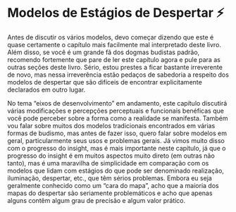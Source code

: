 # Modelos de Estágios de Despertar ⚡

Antes de discutir os vários modelos, devo começar dizendo que este é quase certamente o capítulo mais facilmente mal interpretado deste livro. Além disso, se você é um grande fã dos dogmas budistas padrão, recomendo fortemente que pare de ler este capítulo agora e pule para as outras seções deste livro. Sério, estou prestes a ficar bastante irreverente de novo, mas nessa irreverência estão pedaços de sabedoria a respeito dos modelos de despertar que são difíceis de encontrar explicitamente declarados em outro lugar.

No tema “eixos de desenvolvimento” em andamento, este capítulo discutirá várias modificações e percepções perceptuais e funcionais benéficas que você pode perceber sobre a forma como a realidade se manifesta. Também vou falar sobre muitos dos modelos tradicionais encontrados em várias formas de budismo, mas antes de fazer isso, quero falar sobre modelos em geral, particularmente seus usos e problemas gerais. Já vimos muito disso com o progresso do insight, mas é mais importante neste capítulo, já que o progresso do insight é em muitos aspectos muito direto (em outras não tanto), mas é uma maravilha de simplicidade em comparação com os modelos que lidam com estágios do que pode ser denominado realização, iluminação, despertar, etc., que têm sérios problemas. Embora eu seja geralmente conhecido como um “cara do mapa”, acho que a maioria dos mapas do despertar são seriamente problemáticos e acho que apenas alguns contêm algum grau de precisão e algum valor prático.
